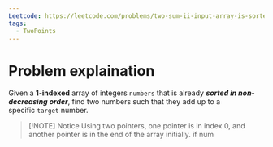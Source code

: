 ```yaml
---
Leetcode: https://leetcode.com/problems/two-sum-ii-input-array-is-sorted/description/
tags:
  - TwoPoints
---
```

# Problem explaination
Given a **1-indexed** array of integers `numbers` that is already **_sorted in non-decreasing order_**, find two numbers such that they add up to a specific `target` number.

>[!NOTE] Notice
>Using two pointers, one pointer is in index 0, and another pointer is in the end of the array initially.
>if num